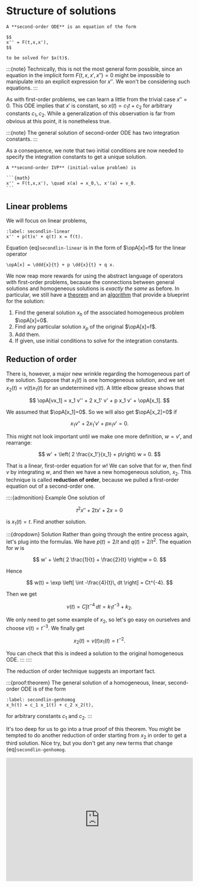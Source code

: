# Structure of solutions

````{proof:definition} Second-order ODE
A **second-order ODE** is an equation of the form

$$
x'' = F(t,x,x'),
$$

to be solved for $x(t)$.
````

:::{note}
Technically, this is not the most general form possible, since an equation in the implicit form $F(t,x,x',x'')=0$ might be impossible to manipulate into an explicit expression for $x''$. We won't be considering such equations.
:::

As with first-order problems, we can learn a little from the trivial case $x''=0$. This ODE implies that $x'$ is constant, so $x(t)=c_1 t + c_2$ for arbitrary constants $c_1,c_2$. While a generalization of this observation is far from obvious at this point, it is nonetheless true.

:::{note}
The general solution of second-order ODE has two integration constants.
:::

As a consequence, we note that two initial conditions are now needed to specify the integration constants to get a unique solution.

````{proof:definition} Second-order IVP
A **second-order IVP** (initial-value problem) is

```{math}
x'' = F(t,x,x'), \quad x(a) = x_0,\, x'(a) = v_0.
```
````

## Linear problems

We will focus on linear problems,

```{math}
:label: secondlin-linear
x'' + p(t)x' + q(t) x = f(t).
```

Equation {eq}`secondlin-linear` is in the form of $\opA[x]=f$ for the linear operator

```{math}
\opA[x] = \ddd{x}{t} + p \dd{x}{t} + q x.
```

We now reap more rewards for using the abstract language of operators with first-order problems, because the connections between general solutions and homogeneous solutions is *exactly the same* as before. In particular, we still have a [theorem](theorem-firstlin-general) and an [algorithm](algorithm-firstlin-solve) that provide a blueprint for the solution:

1. Find the general solution $x_h$ of the associated homogeneous problem $\opA[x]=0$.
2. Find any particular solution $x_p$ of the original $\opA[x]=f$.
3. Add them.
4. If given, use initial conditions to solve for the integration constants.


## Reduction of order

There is, however, a major new wrinkle regarding the homogeneous part of the solution. Suppose that $x_1(t)$ is one homogeneous solution, and we set $x_2(t)=v(t)x_1(t)$ for an undetermined $v(t)$. A little elbow grease shows that 

$$
\opA[vx_1] = x_1 v'' + 2 x_1' v' + p x_1 v' + \opA[x_1].
$$

We assumed that $\opA[x_1]=0$. So we will also get $\opA[x_2]=0$ if

$$
x_1 v'' + 2x_1' v' + p x_1 v' = 0.
$$

This might not look important until we make one more definition, $w=v'$, and rearrange:

$$
w' + \left( 2 \frac{x_1'}{x_1} + p\right) w = 0.
$$

That is a linear, first-order equation for $w$! We can solve that for $w$, then find $v$ by integrating $w$, and then we have a new homogeneous solution, $x_2$. This technique is called **reduction of order**, because we pulled a first-order equation out of a second-order one.

::::{admonition} Example
One solution of 

$$
t^2 x'' + 2t x' + 2x = 0
$$

is $x_1(t)=t$. Find another solution.

:::{dropdown} Solution
Rather than going through the entire process again, let's plug into the formulas. We have $p(t)=2/t$ and $q(t)=2/t^2$. The equation for $w$ is

$$
w' + \left( 2 \frac{1}{t} + \frac{2}{t} \right)w = 0.
$$

Hence

$$
w(t) = \exp \left[ \int -\frac{4}{t}\, dt \right] = Ct^{-4}.
$$

Then we get

$$
v(t) = C\int t^{-4}\, dt = k_1 t^{-3} + k_2.
$$

We only need to get some example of $x_2$, so let's go easy on ourselves and choose $v(t)=t^{-3}$. We finally get

$$
x_2(t) = v(t) x_1(t) = t^{-2}.
$$

You can check that this is indeed a solution to the original homogeneous ODE.
:::
::::

The reduction of order technique suggests an important fact. 

:::{proof:theorem}
The general solution of a homogeneous, linear, second-order ODE is of the form

```{math}
:label: secondlin-genhomog
x_h(t) = c_1 x_1(t) + c_2 x_2(t),
```
for arbitrary constants $c_1$ and $c_2$. 
:::

It's too deep for us to go into a true proof of this theorem. You might be tempted to do another reduction of order starting from $x_2$ in order to get a third solution. Nice try, but you don't get any new terms that change {eq}`secondlin-genhomog`.

<div style="max-width:608px"><div style="position:relative;padding-bottom:66.118421052632%"><iframe id="kaltura_player" src="https://cdnapisec.kaltura.com/p/2358381/sp/235838100/embedIframeJs/uiconf_id/43030021/partner_id/2358381?iframeembed=true&playerId=kaltura_player&entry_id=1_kehj3fgn&flashvars[streamerType]=auto&amp;flashvars[localizationCode]=en&amp;flashvars[leadWithHTML5]=true&amp;flashvars[sideBarContainer.plugin]=true&amp;flashvars[sideBarContainer.position]=left&amp;flashvars[sideBarContainer.clickToClose]=true&amp;flashvars[chapters.plugin]=true&amp;flashvars[chapters.layout]=vertical&amp;flashvars[chapters.thumbnailRotator]=false&amp;flashvars[streamSelector.plugin]=true&amp;flashvars[EmbedPlayer.SpinnerTarget]=videoHolder&amp;flashvars[dualScreen.plugin]=true&amp;flashvars[Kaltura.addCrossoriginToIframe]=true&amp;&wid=1_qyirc924" width="608" height="402" allowfullscreen webkitallowfullscreen mozAllowFullScreen allow="autoplay *; fullscreen *; encrypted-media *" sandbox="allow-forms allow-same-origin allow-scripts allow-top-navigation allow-pointer-lock allow-popups allow-modals allow-orientation-lock allow-popups-to-escape-sandbox allow-presentation allow-top-navigation-by-user-activation" frameborder="0" title="Kaltura Player" style="position:absolute;top:0;left:0;width:100%;height:100%"></iframe></div></div>